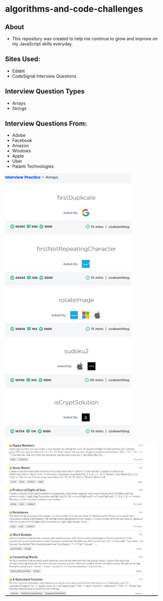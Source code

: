# algorithms-and-code-challenges

## About
- This repository was created to help me continue to grow and improve on my JavaScript skills everyday.

## Sites Used:
- Edabit
- CodeSignal Interview Questions

## Interview Question Types
- Arrays
- Strings

## Interview Questions From:
- Adobe
- Facebook
- Amazon
- Windows
- Apple
- Uber
- Palanti Technologies


![CodeSignal Sources](Capture.PNG)

![Edabit Sources](edabit.PNG)
